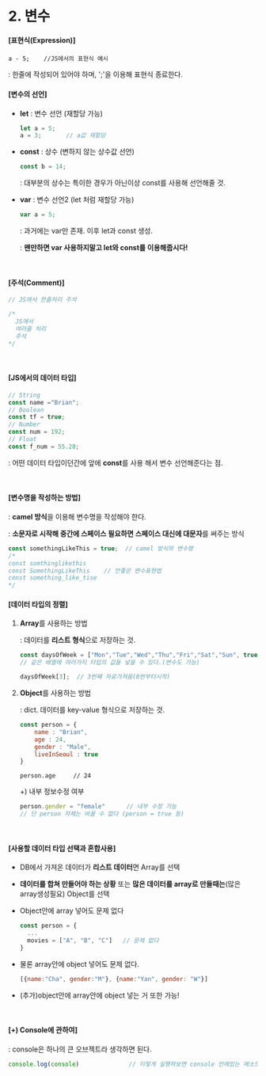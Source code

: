 # 2. 변수

#### [표현식(Expression)]

```
a - 5;    //JS에서의 표현식 예시
```

: 한줄에 작성되어 있어야 하며, ';'을 이용해 표현식 종료한다.

#### [변수의 선언]

- **let** : 변수 선언 (재할당 가능)

  ```js
  let a = 5;
  a = 3;       // a값 재할당
  ```

- **const** : 상수 (변하지 않는 상수값 선언)

  ```js
  const b = 14;
  ```

  : 대부분의 상수는 특이한 경우가 아닌이상 const를 사용해 선언해줄 것.

- **var** : 변수 선언2 (let 처럼 재할당 가능)

  ```javascript
  var a = 5;
  ```

  : 과거에는 var만 존재. 이후 let과 const 생성.

  : **왠만하면 var 사용하지말고 let와 const를 이용해줍시다!**

<br>

#### [주석(Comment)]

```js
// JS에서 한줄처리 주석

/*
  JS에서
  여러줄 처리
  주석
*/
```

<br>

#### [JS에서의 데이터 타입]

```js
// String
const name ="Brian";
// Boolean
const tf = true;
// Number
const num = 192;
// Float
const f_num = 55.28;
```

: 어떤 데이터 타입이던간에 앞에 **const**를 사용 해서 변수 선언해준다는 점.

<br>

#### [변수명을 작성하는 방법]

: **camel 방식**을 이용해 변수명을 작성해야 한다. 

: **소문자로 시작해 중간에 스페이스 필요하면 스페이스 대신에 대문자**를 써주는 방식

```js
const somethingLikeThis = true;  // camel 방식의 변수명
/*
const somthinglikethis
const SomethingLikeThis    // 안좋은 변수표현법
const something_like_tise
*/
```



#### [데이터 타입의 정렬]

1. **Array**를 사용하는 방법

   : 데이터를 **리스트 형식**으로 저장하는 것.

   ```js
   const daysOfWeek = ["Mon","Tue","Wed","Thu","Fri","Sat","Sun", true];
   // 같은 배열에 여러가지 타입의 값들 넣을 수 있다.(변수도 가능)
   ```

   ```js
   daysOfWeek[3];  // 3번째 자료가져옴(0번부터시작)
   ```

2. **Object**를 사용하는 방법

   : dict. 데이터를 key-value 형식으로 저장하는 것.

   ```js
   const person = {
       name : "Brian",
       age : 24,
       gender : "Male",
       liveInSeoul : true
   }
   ```

   ```
   person.age     // 24
   ```

   +) 내부 정보수정 여부

   ```js
   person.gender = "female"      // 내부 수정 가능
   // 단 person 자체는 바꿀 수 없다 (person = true 등)
   ```

<br>

#### [사용할 데이터 타입 선택과 혼합사용]

- DB에서 가져온 데이터가 **리스트 데이터**면 Array를 선택

- **데이터를 합쳐 만들어야 하는 상황** 또는 **많은 데이터를 array로 만들때는**(많은 array생성필요) Object를 선택

- Object안에 array 넣어도 문제 없다

  ```js
  const person = {
    ...
    movies = ["A", "B", "C"]   // 문제 없다
  }
  ```

- 물론 array안에 object 넣어도 문제 없다.

  ```js
  [{name:"Cha", gender:"M"}, {name:"Yan", gender: "W"}]
  ```

- (추가)object안에 array안에 object 넣는 거 또한 가능! 

<br>

#### [+) Console에 관하여]

: console은 하나의 큰 오브젝트라 생각하면 된다.

```js
console.log(console)              // 이렇게 실행하보면 console 안에있는 메소드들 목록이 나온다
```

